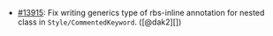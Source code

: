 * [#13915](https://github.com/rubocop/rubocop/pull/13915): Fix writing generics type of rbs-inline annotation for nested class in `Style/CommentedKeyword`. ([@dak2][])

